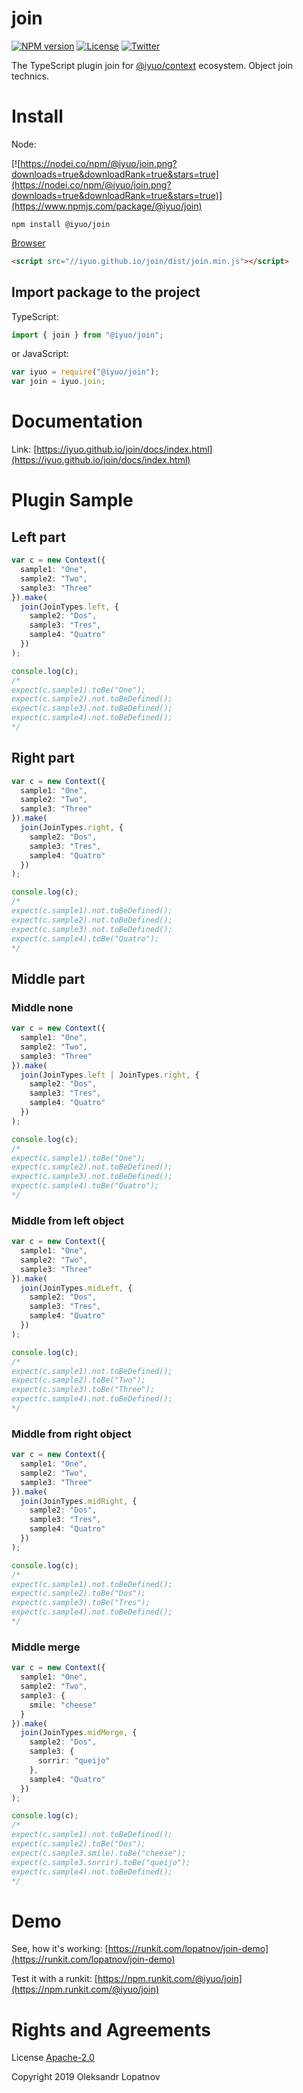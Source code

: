 # join

[![NPM version](https://badge.fury.io/js/%40iyuo%2Fjoin.svg)](https://www.npmjs.com/package/@iyuo/join)
[![License](https://img.shields.io/github/license/iyuo/join)](https://github.com/iyuo/join/blob/master/LICENSE)
[![Twitter](https://img.shields.io/twitter/url?url=https%3A%2F%2Fwww.npmjs.com%2Fpackage%2F%40iyuo%2Fjoin)](https://twitter.com/intent/tweet?text=Wow:&url=https%3A%2F%2Fwww.npmjs.com%2Fpackage%2F%40iyuo%2Fjoin)

The TypeScript plugin join for [@iyuo/context](https://iyuo.github.io/context/) ecosystem. Object join technics.

# Install

Node:

[![https://nodei.co/npm/@iyuo/join.png?downloads=true&downloadRank=true&stars=true](https://nodei.co/npm/@iyuo/join.png?downloads=true&downloadRank=true&stars=true)](https://www.npmjs.com/package/@iyuo/join)

```shell
npm install @iyuo/join
```

[Browser](//iyuo.github.io/join/dist/join.js)

```html
<script src="//iyuo.github.io/join/dist/join.min.js"></script>
```

## Import package to the project

TypeScript:

```typescript
import { join } from "@iyuo/join";
```

or JavaScript:

```javascript
var iyuo = require("@iyuo/join");
var join = iyuo.join;
```

# Documentation

Link: [https://iyuo.github.io/join/docs/index.html](https://iyuo.github.io/join/docs/index.html)

# Plugin Sample

## Left part

```ts
var c = new Context({
  sample1: "One",
  sample2: "Two",
  sample3: "Three"
}).make(
  join(JoinTypes.left, {
    sample2: "Dos",
    sample3: "Tres",
    sample4: "Quatro"
  })
);

console.log(c);
/*
expect(c.sample1).toBe("One");
expect(c.sample2).not.toBeDefined();
expect(c.sample3).not.toBeDefined();
expect(c.sample4).not.toBeDefined();
*/
```

## Right part

```ts
var c = new Context({
  sample1: "One",
  sample2: "Two",
  sample3: "Three"
}).make(
  join(JoinTypes.right, {
    sample2: "Dos",
    sample3: "Tres",
    sample4: "Quatro"
  })
);

console.log(c);
/*
expect(c.sample1).not.toBeDefined();
expect(c.sample2).not.toBeDefined();
expect(c.sample3).not.toBeDefined();
expect(c.sample4).toBe("Quatro");
*/
```

## Middle part

### Middle none

```ts
var c = new Context({
  sample1: "One",
  sample2: "Two",
  sample3: "Three"
}).make(
  join(JoinTypes.left | JoinTypes.right, {
    sample2: "Dos",
    sample3: "Tres",
    sample4: "Quatro"
  })
);

console.log(c);
/*
expect(c.sample1).toBe("One");
expect(c.sample2).not.toBeDefined();
expect(c.sample3).not.toBeDefined();
expect(c.sample4).toBe("Quatro");
*/
```

### Middle from left object

```ts
var c = new Context({
  sample1: "One",
  sample2: "Two",
  sample3: "Three"
}).make(
  join(JoinTypes.midLeft, {
    sample2: "Dos",
    sample3: "Tres",
    sample4: "Quatro"
  })
);

console.log(c);
/*
expect(c.sample1).not.toBeDefined();
expect(c.sample2).toBe("Two");
expect(c.sample3).toBe("Three");
expect(c.sample4).not.toBeDefined();
*/
```

### Middle from right object

```ts
var c = new Context({
  sample1: "One",
  sample2: "Two",
  sample3: "Three"
}).make(
  join(JoinTypes.midRight, {
    sample2: "Dos",
    sample3: "Tres",
    sample4: "Quatro"
  })
);

console.log(c);
/*
expect(c.sample1).not.toBeDefined();
expect(c.sample2).toBe("Dos");
expect(c.sample3).toBe("Tres");
expect(c.sample4).not.toBeDefined();
*/
```

### Middle merge

```ts
var c = new Context({
  sample1: "One",
  sample2: "Two",
  sample3: {
    smile: "cheese"
  }
}).make(
  join(JoinTypes.midMerge, {
    sample2: "Dos",
    sample3: {
      sorrir: "queijo"
    },
    sample4: "Quatro"
  })
);

console.log(c);
/*
expect(c.sample1).not.toBeDefined();
expect(c.sample2).toBe("Dos");
expect(c.sample3.smile).toBe("cheese");
expect(c.sample3.sorrir).toBe("queijo");
expect(c.sample4).not.toBeDefined();
*/
```

# Demo

See, how it's working: [https://runkit.com/lopatnov/join-demo](https://runkit.com/lopatnov/join-demo)

Test it with a runkit: [https://npm.runkit.com/@iyuo/join](https://npm.runkit.com/@iyuo/join)

# Rights and Agreements

License [Apache-2.0](https://github.com/iyuo/join/blob/master/LICENSE)

Copyright 2019 Oleksandr Lopatnov

